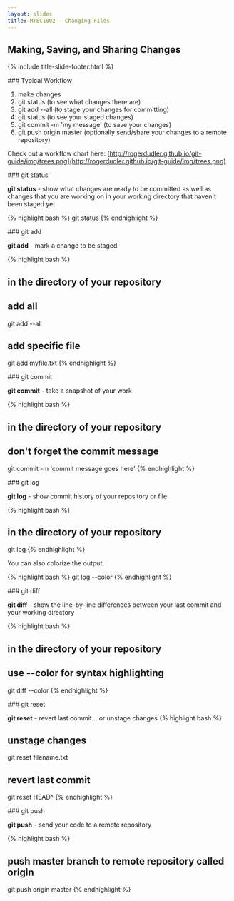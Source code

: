 ```yaml
---
layout: slides
title: MTEC1002 - Changing Files
---
```


<section markdown="block" class="title-slide">

# Making, Saving, and Sharing Changes

{% include title-slide-footer.html %}
</section>

<section markdown="block">
### Typical Workflow

1. make changes
2. git status (to see what changes there are)
3. git add --all (to stage your changes for committing)
4. git status (to see your staged changes)
5. git commit -m 'my message' (to save your changes)
6. git push origin master (optionally send/share your changes to a remote repository)

Check out a workflow chart here: [http://rogerdudler.github.io/git-guide/img/trees.png](http://rogerdudler.github.io/git-guide/img/trees.png)
</section>

<section markdown="block">
### git status

__git status__ - show what changes are ready to be committed as well as changes that you are working on in your working directory that haven't been staged yet

{% highlight bash %}
git status
{% endhighlight %}
</section>

<section markdown="block">
### git add

__git add__ - mark a change to be staged

{% highlight bash %}
# in the directory of your repository

# add all
git add --all 

# add specific file
git add myfile.txt
{% endhighlight %}
</section>

<section markdown="block">
### git commit

__git commit__ - take a snapshot of your work

{% highlight bash %}
# in the directory of your repository
# don't forget the commit message

git commit -m 'commit message goes here'
{% endhighlight %}
</section>

<section markdown="block">
### git log

__git log__ - show commit history of your repository or file

{% highlight bash %}
# in the directory of your repository

git log
{% endhighlight %}

You can also colorize the output:

{% highlight bash %}
git log --color
{% endhighlight %}
</section>

<section markdown="block">
### git diff

__git diff__ - show the line-by-line differences between your last commit and your working directory

{% highlight bash %}
# in the directory of your repository
# use --color for syntax highlighting

git diff --color
{% endhighlight %}
</section>

<section markdown="block">
### git reset

__git reset__ - revert last commit... or unstage changes
{% highlight bash %}
# unstage changes
git reset filename.txt

# revert last commit
git reset HEAD^
{% endhighlight %}
</section>

<section markdown="block">
### git push

__git push__ - send your code to a remote repository

{% highlight bash %}
# push master branch to remote repository called origin
git push origin master
{% endhighlight %}
</section>


